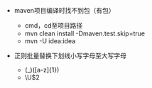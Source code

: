 * maven项目编译时找不到包（有包）
  * cmd，cd至项目路径
  * mvn clean install -Dmaven.test.skip=true
  * mvn -U idea:idea

* 正则批量替换下划线小写字母至大写字母
  * (_)([a-z]{1})
  * \U$2

